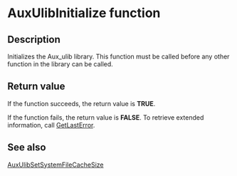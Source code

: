 # AuxUlibInitialize function

## Description

Initializes the Aux_ulib library. This function must be called before any
other function in the library can be called.

## Return value

If the function succeeds, the return value is **TRUE**.

If the function fails, the return value is **FALSE**. To retrieve extended information, call [GetLastError](https://learn.microsoft.com/windows/desktop/api/errhandlingapi/nf-errhandlingapi-getlasterror).

## See also

[AuxUlibSetSystemFileCacheSize](https://learn.microsoft.com/windows/desktop/api/aux_ulib/nf-aux_ulib-auxulibsetsystemfilecachesize)
